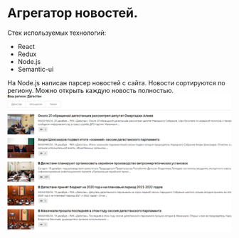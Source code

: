 <h1>Агрегатор новостей.</h1>
<p>Стек используемых технологий:</p>
<ul>
  <li>React</li>
  <li>Redux</li>
  <li>Node.js</li>
  <li>Semantic-ui</li>
</ul>

На Node.js написан парсер новостей с сайта.
Новости сортируются по региону.
Можно открыть каждую новость полностью.
![Image alt](https://github.com/goooooogme/parserNews/blob/master/1.PNG)
